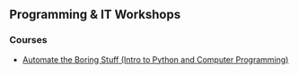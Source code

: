 ## Programming & IT Workshops

### Courses

- [Automate the Boring Stuff (Intro to Python and Computer Programming)](https://github.com/nlouie/nlouie-intro-to-python-atbs)
